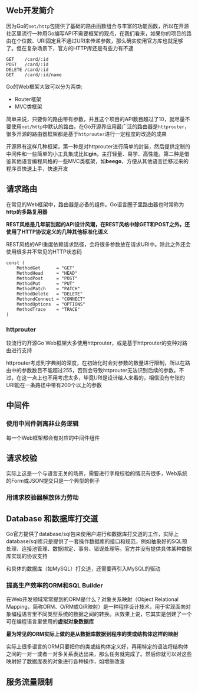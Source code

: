 ## Web开发简介

因为Go的`net/http`包提供了基础的路由函数组合与丰富的功能函数，所以在开源社区里流行一种用Go编写API不需要框架的观点，在我们看来，如果你的项目的路由在个位数、URI固定且不通过URI来传递参数，那么确实使用官方库也就足够了。但在复杂场景下，官方的HTTP库还是有些力有不逮

```
GET    /card/:id
POST   /card/:id
DELETE /card/:id
GET    /card/:id/name
```

Go的Web框架大致可以分为两类:
- Router框架
- MVC类框架

简单来说，只要你的路由带有参数，并且这个项目的API数目超过了10，就尽量不要使用`net/http`中默认的路由。在Go开源界应用最广泛的路由器是`httprouter`，很多开源的路由器框架都是基于`httprouter`进行一定程度的改造的成果

开源界有这样几种框架，第一种是对httprouter进行简单的封装，然后提供定制的中间件和一些简单的小工具集成比如**gin**，主打轻量、易学、高性能。第二种是借鉴其他语言编程风格的一些MVC类框架，如**beego**，方便从其他语言迁移过来的程序员快速上手，快速开发


## 请求路由

在常见的Web框架中，路由器是必备的组件。Go语言圈子里路由器也时常称为**http的多路复用器**

**REST风格是几年前刮起的API设计风潮，在REST风格中除GET和POST之外，还使用了HTTP协议定义的几种其他标准化语义**

REST风格的API重度依赖请求路径，会将很多参数放在请求URI中。除此之外还会使用很多并不常见的HTTP状态码

```
const (
    MethodGet      = "GET"
    MethodHead     = "HEAD"
    MethodPost     = "POST"
    MethodPut      = "PUT"
    MethodPatch    = "PATCH"
    MethodDelete   = "DELETE"
    MethondConnect = "CONNECT"
    MethodOptions  = "OPTIONS"
    MethodTrace    = "TRACE"
)
```

### httprouter

较流行的开源Go Web框架大多使用httprouter，或是基于httprouter的变种对路由进行支持

httprouter考虑到字典树的深度，在初始化时会对参数的数量进行限制，所以在路由中的参数数目不能超过255，否则会导致httprouter无法识别后续的参数。不过，在这一点上也不用考虑太多，毕竟URI是设计给人来看的，相信没有夸张的URI能在一条路径中带有200个以上的参数


## 中间件

### 使用中间件剥离非业务逻辑

每一个Web框架都会有对应的中间件组件

## 请求校验

实际上这是一个与语言无关的场景，需要进行字段校验的情况有很多，Web系统的Form或JSON提交只是一个典型的例子

### 用请求校验器解放体力劳动

## Database 和数据库打交道

Go官方提供了database/sql包来使用户进行和数据库打交道的工作，实际上database/sql库只是提供了一套操作数据库的接口和规范，例如抽象好的SQL预处理、连接池管理、数据绑定、事务、错误处理等。官方并没有提供具体某种数据库实现的协议支持

和具体的数据库（如MySQL）打交道，还需要再引入MySQL的驱动

### 提高生产效率的ORM和SQL Builder

在Web开发领域常常提到的ORM是什么？对象关系映射（Object Relational Mapping，简称ORM、O/RM或O/R映射）是一种程序设计技术，用于实现面向对象编程语言里不同类型系统的数据之间的转换。从效果上说，它其实是创建了一个可在编程语言里使用的**虚拟对象数据库**

**最为常见的ORM实际上做的是从数据库数据到程序的类或结构体这样的映射**

实际上很多语言的ORM只要把你的类或结构体定义好，再用特定的语法将结构体之间的一对一或者一对多关系表达出来，那么任务就完成了。然后你就可以对这些映射好了数据库表的对象进行各种操作，如增删改查

## 服务流量限制




